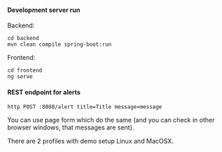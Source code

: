 #### Development server run

Backend:
```
cd backend
mvn clean compile spring-boot:run
```
Frontend:
```
cd frontend
ng serve
```

#### REST endpoint for alerts
```
http POST :8080/alert title=Title message=message
```
You can use page form which do the same (and you can check in other browser windows, that messages are sent).

There are 2 profiles with demo setup Linux and MacOSX.

     
     